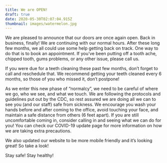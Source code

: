 ```yaml
---
title: We are OPEN!
draft: true
date: 2020-05-30T02:07:04.915Z
thumbnail: images/watermelon.jpg
---
```

We are pleased to announce that our doors are once again open. Back in business, finally! We are continuing with our normal hours. After these long few months, we all could use some help getting back on track. One way to do that is to book an appointment. If you’ve been putting off a tooth ache, chipped tooth, gums problems, or any other issue, please call us. 

If you were due for a teeth cleaning these past few months, don’t forget to call and reschedule that. We recommend getting your teeth cleaned every 6 months, so those of you who missed it, don’t postpone!

As we enter this new phase of “normalcy”, we need to be careful of where we go, who we see, and what we touch. We are following the protocols and guidelines put out by the CDC, so rest assured we are doing all we can to see you (and our staff) safe from sickness. We encourage you wash your hands before and after coming to the office, avoid touching your face, and maintain a safe distance from others (6 feet apart). If you are still uncomfortable coming in, consider calling in and seeing what we can do for you! You can check our COVID-19 update page for more information on how we are taking extra precautions. 

We also updated our website to be more mobile friendly and it’s looking great! So take a look!

Stay safe! Stay healthy! 